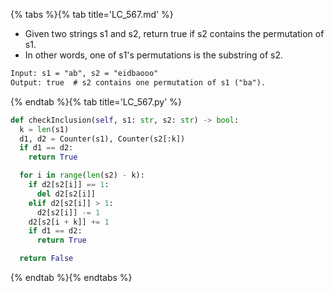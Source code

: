 {% tabs %}{% tab title='LC_567.md' %}

* Given two strings s1 and s2, return true if s2 contains the permutation of s1.
* In other words, one of s1's permutations is the substring of s2.

```txt
Input: s1 = "ab", s2 = "eidbaooo"
Output: true  # s2 contains one permutation of s1 ("ba").
```

{% endtab %}{% tab title='LC_567.py' %}

```py
def checkInclusion(self, s1: str, s2: str) -> bool:
  k = len(s1)
  d1, d2 = Counter(s1), Counter(s2[:k])
  if d1 == d2:
    return True

  for i in range(len(s2) - k):
    if d2[s2[i]] == 1:
      del d2[s2[i]]
    elif d2[s2[i]] > 1:
      d2[s2[i]] -= 1
    d2[s2[i + k]] += 1
    if d1 == d2:
      return True

  return False
```

{% endtab %}{% endtabs %}
